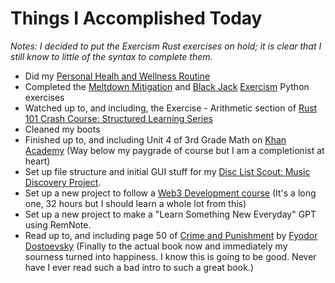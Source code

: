 # Things I Accomplished Today

_Notes: I decided to put the Exercism Rust exercises on hold; it is clear that I still know to little of the syntax to complete them._

- Did my [Personal Healh and Wellness Routine](../../Routines/personal-health-and-wellness-routine-2024-week-1.md)
- Completed the [Meltdown Mitigation](https://exercism.org/tracks/python/exercises/meltdown-mitigation) and [Black Jack](https://exercism.org/tracks/python/exercises/black-jack) [Exercism](https://exercism.org) Python exercises
- Watched up to, and including, the Exercise - Arithmetic section of [Rust 101 Crash Course: Structured Learning Series](https://www.youtube.com/watch?v=lzKeecy4OmQ)
- Cleaned my boots
- Finished up to, and including Unit 4 of 3rd Grade Math on [Khan Academy](https://www.khanacademy.org) (Way below my paygrade of course but I am a completionist at heart)
- Set up file structure and initial GUI stuff for my [Disc List Scout: Music Discovery Project](https://github.com/evorhard/Disc-List-Scout--Music-Discovery).
- Set up a new project to follow a [Web3 Development course](https://www.youtube.com/watch?v=gyMwXuJrbJQ) (It's a long one, 32 hours but I should learn a whole lot from this)
- Set up a new project to make a "Learn Something New Everyday" GPT using RemNote.
- Read up to, and including page 50 of [Crime and Punishment](https://www.goodreads.com/book/show/7144.Crime_and_Punishment) by [Fyodor Dostoevsky](https://www.goodreads.com/author/show/3137322.Fyodor_Dostoevsky) (Finally to the actual book now and immediately my sourness turned into happiness. I know this is going to be good. Never have I ever read such a bad intro to such a great book.)
